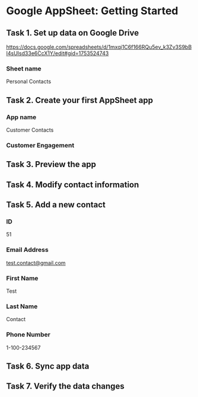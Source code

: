 # Google AppSheet: Getting Started

## Task 1. Set up data on Google Drive
https://docs.google.com/spreadsheets/d/1mxqi1C6f166RQu5ev_k3Zv3S9bBI4sUIsd33e6CcX1Y/edit#gid=1753524743

### Sheet name
Personal Contacts

## Task 2. Create your first AppSheet app

### App name
Customer Contacts

### Customer Engagement

## Task 3. Preview the app

## Task 4. Modify contact information

## Task 5. Add a new contact

### ID
51
### Email Address
test.contact@gmail.com
### First Name
Test
### Last Name
Contact
### Phone Number
1-100-234567

## Task 6. Sync app data

## Task 7. Verify the data changes